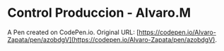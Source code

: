 # Control Produccion - Alvaro.M

A Pen created on CodePen.io. Original URL: [https://codepen.io/Alvaro-Zapata/pen/azobdgV](https://codepen.io/Alvaro-Zapata/pen/azobdgV).

